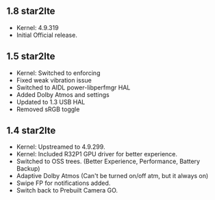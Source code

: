 ## 1.8 star2lte
+ Kernel: 4.9.319
+ Initial Official release.

## 1.5 star2lte
+ Kernel: Switched to enforcing
+ Fixed weak vibration issue
+ Switched to AIDL power-libperfmgr HAL
+ Added Dolby Atmos and settings
+ Updated to 1.3 USB HAL
+ Removed sRGB toggle

## 1.4 star2lte

+ Kernel: Upstreamed to 4.9.299.
+ Kernel: Included R32P1 GPU driver for better experience.
+ Switched to OSS trees. (Better Experience, Performance, Battery Backup)
+ Adaptive Dolby Atmos (Can't be turned on/off atm, but it always on)
+ Swipe FP for notifications added.
+ Switch back to Prebuilt Camera GO.
